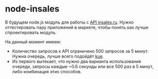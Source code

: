 node-insales
============
В будущем node.js модуль для работы с [API insales.ru](https://wiki.insales.ru/wiki/%D0%9A%D0%BE%D0%BC%D0%B0%D0%BD%D0%B4%D1%8B_API).
Нужно оттестировать пару приложений в маркете, чтобы понять как лучше спроектировать модуль.

На данный момент имеем:
* Количество запросов к API ограничено 500 запросов за 5 минут. Нужна очередь, лучше всего подойдёт [kue](https://github.com/learnboost/kue).
* Из первого вытекает, что нужно два варианта использования очереди, запросы каждые ~0.6 секунды или все 500 раз в 5 минут, либо комбинация этих способов.

